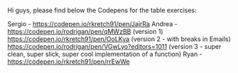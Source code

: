 Hi guys, please find below the Codepens for the table exercises:

Sergio - https://codepen.io/rkretch91/pen/JajrRa
Andrea - https://codepen.io/rodrigan/pen/qMWzBB (version 1)
         https://codepen.io/rkretch91/pen/OoLKya (version 2 - with breaks in Emails)
         https://codepen.io/rodrigan/pen/VGwLyo?editors=1011 (version 3 - super clean, super slick, super cool implementation of a function)
Ryan - https://codepen.io/rkretch91/pen/rrEwWe
